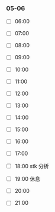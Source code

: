 ### 05-06

- [ ] 06:00
- [ ] 07:00
- [ ] 08:00
- [ ] 09:00
- [ ] 10:00
- [ ] 11:00
- [ ] 12:00
- [ ] 13:00
- [ ] 14:00
- [ ] 15:00
- [ ] 16:00
- [ ] 17:00 
- [ ] 18:00 stk 分析
- [ ] 19:00 休息
- [ ] 20:00 
- [ ] 21:00

